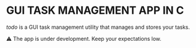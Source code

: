 # GUI TASK MANAGEMENT APP IN C

*todo* is a GUI task management utility that manages and stores your tasks.


:warning: The app is under development. Keep your expectations low.
